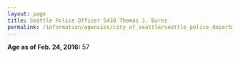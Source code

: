 ```yaml
---
layout: page
title: Seattle Police Officer 5438 Thomas J. Burns
permalink: /information/agencies/city_of_seattle/seattle_police_department/copbook/5438/
---
```


**Age as of Feb. 24, 2016:** 57
